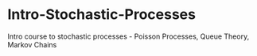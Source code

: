 # Intro-Stochastic-Processes
Intro course to stochastic processes - Poisson Processes, Queue Theory, Markov Chains

